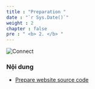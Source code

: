 ```yaml
---
title : "Preparation "
date : "`r Sys.Date()`"
weight : 2
chapter : false
pre : " <b> 2. </b> "
---
```

![Connect](/images/sodoo.png)

### Nội dung
  - [Prepare website source code](2.1-createec2/)
  
